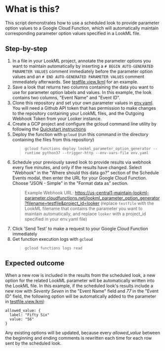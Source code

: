 # What is this?
This script demonstrates how to use a scheduled look to provide parameter option values to a Google Cloud Function, which will automatically maintain corresponding parameter option values specified in a LookML file.

## Step-by-step
1. In a file in your LookML project, annotate the parameter options you want to maintain automatically by inserting a `# BEGIN AUTO-GENERATED PARAMETER VALUES` comment immediately before the parameter option values and an `# END AUTO-GENERATED PARAMETER VALUES` comment immediately afterwards. See [testfile.view.lkml](testfile.view.lkml) for an example.
2. Save a look that returns two columns containing the data you want to use for parameter option labels and values. In this example, the look contains two columns, "Event Name" and "Event ID". 
3. Clone this repository and set your own parameter values in [env.yaml](env.yaml). You will need a Github API token that has permission to make changes to the repository containing your LookML files, and the Outgoing Webhook Token from your Looker instance.
4. Create a GCP project and configure the gcloud command line utility by following the [Quickstart instructions](https://cloud.google.com/functions/docs/quickstart) 
5. Deploy the function with `gcloud` (run this command in the directory containing the files from this repository)
    > `gcloud functions deploy lookml_parameter_option_generator --runtime python37 --trigger-http --env-vars-file env.yaml`
6. Schedule your previously saved look to provide results via webhook every five minutes, and only if the results have changed. Select "Webhook" in the "Where should this data go?" section of the Schedule Events modal, then enter the URL for your Google Cloud Function. Choose "JSON - Simple" in the "Format data as" section.
    > Example Webhook URL: https://us-central1-maintain-lookml-parameter.cloudfunctions.net/lookml_parameter_option_generator?filename=testfile&project_id=looker (replace `testfile` with the LookML filename that contains the parameter you want to maintain automatically, and replace `looker` with a project_id specified in your env.yaml file)
7. Click 'Send Test' to make a request to your Google Cloud Function immediately
8. Get function execution logs with `gcloud`
    > `gcloud functions logs read`

## Expected outcome
When a new row is included in the results from the scheduled look, a new option for the related LookML parameter will be automatically written into the LookML file. In this example, if the scheduled look's results include a new row with _Seventy Seven_ in the "Event Name" field and _77_ in the "Event ID" field, the following option will be automatically added to the parameter in [testfile.view.lkml](testfile.view.lkml):
```
allowed_value: {
  label: "Fifty Six"
  value: "56"
}
```
Any existing options will be updated, because every _allowed_value_ between the beginning and ending comments is rewritten each time for each row sent by the scheduled look.
